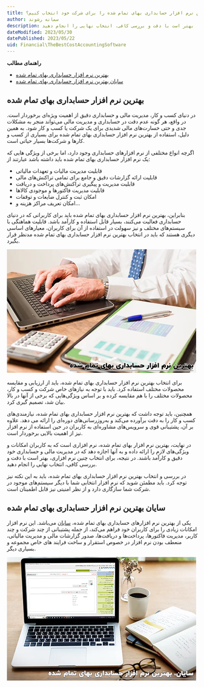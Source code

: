 ```yaml
---
title: چگونه بهترین نرم افزار حسابداری بهای تمام شده را برای شرکت خود انتخاب کنیم؟
author: سمانه رشوند  
description: بهترین نرم افزار بهای تمام شده، نرم افزاری است که به کاربران امکانات و ویژگی‌های لازم را ارائه داده و به آنها اجازه دهد که در مدیریت مالی و حسابداری خود دقیق و کارآمد باشند. در نتیجه، برای انتخاب چنین نرم افزاری، بهتر است با دقت و بررسی کافی، انتخاب نهایی را انجام دهید.
dateModified: 2023/05/30
datePublished: 2023/05/22
uid: Financial\TheBestCostAccountingSoftware
---
```


**راهنمای مطالب**
- [بهترین نرم افزار حسابداری بهای تمام شده](#بهترین-نرم-افزار-حسابداری-بهای-تمام-شده)
- [سایان بهترین نرم افزار حسابداری بهای تمام شده](#سایان-بهترین-نرم-افزار-حسابداری-بهای-تمام-شده)


 ## بهترین نرم افزار حسابداری بهای تمام شده

در دنیای کسب و کار، مدیریت مالی و حسابداری دقیق از اهمیت ویژه‌ای برخوردار است. در واقع، هر گونه عدم دقت در حسابداری و مدیریت مالی می‌تواند منجر به مشکلات جدی و حتی خسارت‌های مالی شدیدی برای یک شرکت یا کسب و کار شود. به همین دلیل، استفاده از بهترین نرم افزار حسابداری بهای تمام شده برای بسیاری از کسب و کارها و شرکت‌ها بسیار حیاتی است.

اگرچه انواع مختلفی از نرم افزارهای حسابداری وجود دارد، اما برخی از ویژگی هایی که یک نرم افزار حسابداری بهای تمام شده باید داشته باشد عبارتند از:

* قابلیت مدیریت مالیات و تعهدات مالیاتی
* قابلیت ارائه گزارشات دقیق و جامع برای تمامی تراکنش‌های مالی
* قابلیت مدیریت و پیگیری تراکنش‌های پرداخت و دریافت
* قابلیت مدیریت فاکتورها و موجودی کالاها
* امکان ثبت و کنترل ضایعات و توقفات
* امکان تعریف مراکز هزینه و...

بنابراین، بهترین نرم افزار حسابداری بهای تمام شده باید برای کاربرانی که در دنیای حسابداری فعالیت می‌کنند، بسیار قابل استفاده و کارآمد باشد. قابلیت هماهنگی با سیستم‌های مختلف و نیز سهولت در استفاده از آن برای کاربران، معیارهای اساسی دیگری هستند که باید در انتخاب بهترین نرم افزار حسابداری بهای تمام شده مد‌نظر قرار بگیرد.

![بهترین نرم افزار حسابداری بهای تمام شده](./Images/TheBestCostAccounting-02.webp)

برای انتخاب بهترین نرم افزار حسابداری بهای تمام شده، باید از ارزیابی و مقایسه محصولات مختلف استفاده کرد. باید با توجه به نیازهای خاص شرکت و کسب و کار، محصولات مختلف را با هم مقایسه کرده و بر اساس ویژگی‌هایی که برخی از آنها در بالا بیان شد، تصمیم گیری کرد.

همچنین، باید توجه داشت که بهترین نرم افزار حسابداری بهای تمام شده، نیازمندی‌های کسب و کار را به دقت برآورده می‌کند و به‌روز‌رسانی‌های دوره‌ای را ارائه می دهد. علاوه بر آن، پشتیبانی قوی و سرویس‌های مشاوره‌ای به کاربران در حین استفاده از نرم افزار نیز از اهمیت بالایی برخوردار است.

در نهایت، بهترین نرم افزار بهای تمام شده، نرم افزاری است که به کاربران امکانات و ویژگی‌های لازم را ارائه داده و به آنها اجازه دهد که در مدیریت مالی و حسابداری خود دقیق و کارآمد باشند. در نتیجه، برای انتخاب چنین نرم افزاری، بهتر است با دقت و بررسی کافی، انتخاب نهایی را انجام دهید.

در بررسی و انتخاب بهترین نرم افزار حسابداری بهای تمام شده، باید به این نکته نیز توجه کرد. باید مطمئن شوید که نرم افزار انتخابی شما با دیگر سیستم‌های موجود در شرکت شما سازگاری دارد و از نظر امنیتی نیز قابل اطمینان است.

## سایان بهترین نرم افزار حسابداری بهای تمام شده

یکی از بهترین نرم افزارهای حسابداری بهای تمام شده،  [سایان](https://www.hooshkar.com/Software/Fennec/Module/Costing)
 می‌باشد. این نرم افزار امکانات زیادی را برای کاربران خود فراهم می‌کند، از جمله پشتیبانی از چند شرکت و چند کاربر، مدیریت فاکتورها، پرداخت‌ها و دریافت‌ها، صدور گزارشات مالی و مدیریت مالیاتی، منعطف بودن نرم افزار در خصوص استقرار و ساخت فرایند های خاص مجموعه و بسیاری دیگر.

 ![سایان، بهترین نرم افزار حسابداری بهای تمام شده](./Images/TheBestCostAccounting-01.webp)

[بهترین نرم افزار حسابداری بهای تمام شده]: #بهترین-نرم-افزار-حسابداری-بهای-تمام-شده
[سایان بهترین نرم افزار حسابداری بهای تمام شده]: #سایان-بهترین-نرم-افزار-حسابداری-بهای-تمام-شده